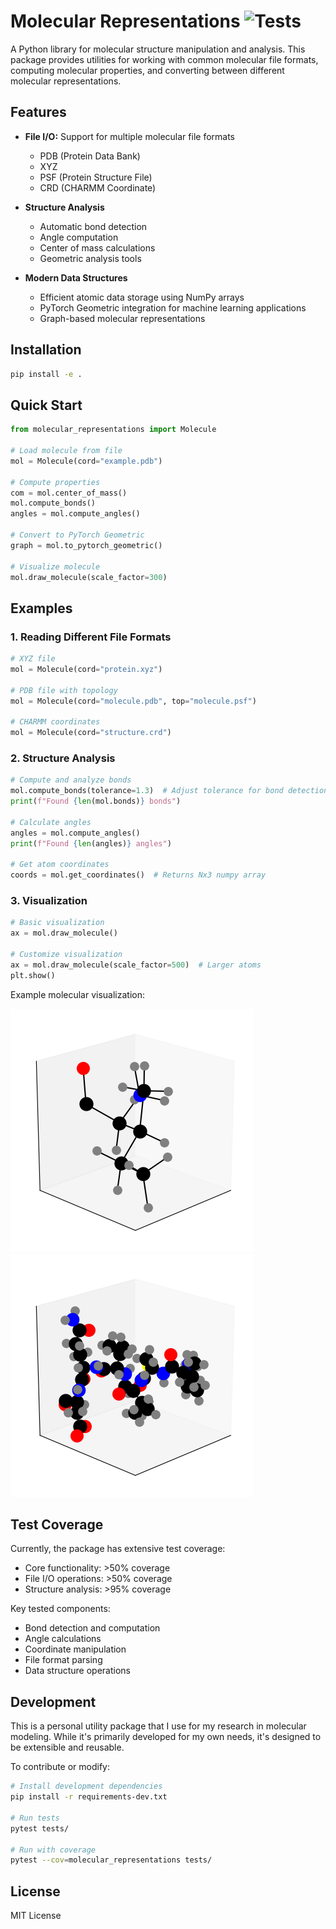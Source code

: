 # Molecular Representations ![Tests](https://github.com/tobias-fritz/molecular-representations/actions/workflows/tests.yml/badge.svg)

A Python library for molecular structure manipulation and analysis. This package provides utilities for working with common molecular file formats, computing molecular properties, and converting between different molecular representations.

## Features

- **File I/O:** Support for multiple molecular file formats
  - PDB (Protein Data Bank)
  - XYZ
  - PSF (Protein Structure File)
  - CRD (CHARMM Coordinate)

- **Structure Analysis**
  - Automatic bond detection 
  - Angle computation 
  - Center of mass calculations
  - Geometric analysis tools

- **Modern Data Structures**
  - Efficient atomic data storage using NumPy arrays
  - PyTorch Geometric integration for machine learning applications
  - Graph-based molecular representations

## Installation

```bash
pip install -e .
```

## Quick Start

```python
from molecular_representations import Molecule

# Load molecule from file
mol = Molecule(cord="example.pdb")

# Compute properties
com = mol.center_of_mass()
mol.compute_bonds()
angles = mol.compute_angles()

# Convert to PyTorch Geometric
graph = mol.to_pytorch_geometric()

# Visualize molecule
mol.draw_molecule(scale_factor=300)
```

## Examples

### 1. Reading Different File Formats

```python
# XYZ file
mol = Molecule(cord="protein.xyz")

# PDB file with topology
mol = Molecule(cord="molecule.pdb", top="molecule.psf")

# CHARMM coordinates
mol = Molecule(cord="structure.crd")
```

### 2. Structure Analysis

```python
# Compute and analyze bonds
mol.compute_bonds(tolerance=1.3)  # Adjust tolerance for bond detection
print(f"Found {len(mol.bonds)} bonds")

# Calculate angles
angles = mol.compute_angles()
print(f"Found {len(angles)} angles")

# Get atom coordinates
coords = mol.get_coordinates()  # Returns Nx3 numpy array
```

### 3. Visualization

```python
# Basic visualization
ax = mol.draw_molecule()

# Customize visualization
ax = mol.draw_molecule(scale_factor=500)  # Larger atoms
plt.show()
```
Example molecular visualization:

![Example molecular visualization](figure/example_mol.png)
![Example 2](figure/example_mol_large.png)

## Test Coverage

Currently, the package has extensive test coverage:
- Core functionality: >50% coverage
- File I/O operations: >50% coverage
- Structure analysis: >95% coverage

Key tested components:
- Bond detection and computation
- Angle calculations
- Coordinate manipulation
- File format parsing
- Data structure operations

## Development

This is a personal utility package that I use for my research in molecular modeling. While it's primarily developed for my own needs, it's designed to be extensible and reusable.

To contribute or modify:

```bash
# Install development dependencies
pip install -r requirements-dev.txt

# Run tests
pytest tests/

# Run with coverage
pytest --cov=molecular_representations tests/
```

## License

MIT License

